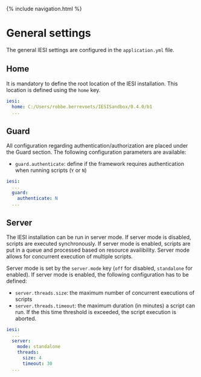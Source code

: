 {% include navigation.html %}

# General settings

The general IESI settings are configured in the `application.yml` file.

## Home
It is mandatory to define the root location of the IESI installation. This location is defined using the `home` key.

```yaml
iesi:
  home: C:/Users/robbe.berrevoets/IESISandbox/0.4.0/b1
  ...
```

## Guard
All configuration regarding authentication/authorization are placed under the Guard section. The following configuration parameters are available:
* `guard.authenticate`: define if the framework requires authentication when running scripts (`Y` or `N`)

```yaml
iesi:
  ...
  guard:
    authenticate: N
  ...
```
## Server
The IESI installation can be run in server mode. If server mode is disabled, scripts are executed synchronously. If server mode is enabled, scripts are put in a queue and processed based on resource availibility. Server mode allows for concurrent execution of multiple scripts.

Server mode is set by the `server.mode` key (`off` for disabled, `standalone` for enabled). If server mode is enabled, the following configuration has to be defined:
* `server.threads.size`: the maximum number of concurrent executions of scripts
* `server.threads.timeout`: the maximum duration (in minutes) a script can run. If the this time threshold is exceeded, the script execution is aborted.

```yaml
iesi:
  ...
  server:
    mode: standalone
    threads:
      size: 4
      timeout: 30
  ...
```
